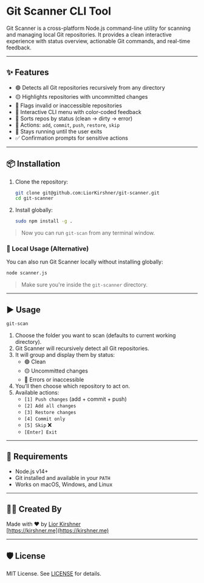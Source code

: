 # Git Scanner CLI Tool

Git Scanner is a cross-platform Node.js command-line utility for scanning and managing local Git repositories. It provides a clean interactive experience with status overview, actionable Git commands, and real-time feedback.

---

## ✨ Features

- 🟢 Detects all Git repositories recursively from any directory
- 🟡 Highlights repositories with uncommitted changes
- 🔴 Flags invalid or inaccessible repositories
- 🧭 Interactive CLI menu with color-coded feedback
- 🧹 Sorts repos by status (clean → dirty → error)
- 🔄 Actions: `add`, `commit`, `push`, `restore`, `skip`
- 🔁 Stays running until the user exits
- ✅ Confirmation prompts for sensitive actions

---

## 📦 Installation

1. Clone the repository:

   ```bash
   git clone git@github.com:LiorKirshner/git-scanner.git
   cd git-scanner
   ```

2. Install globally:
   ```bash
   sudo npm install -g .
   ```

> Now you can run `git-scan` from any terminal window.

### 🔧 Local Usage (Alternative)

You can also run Git Scanner locally without installing globally:

```bash
node scanner.js
```

> Make sure you're inside the `git-scanner` directory.

---

## ▶️ Usage

```bash
git-scan
```

1. Choose the folder you want to scan (defaults to current working directory).
2. Git Scanner will recursively detect all Git repositories.
3. It will group and display them by status:
   - 🟢 Clean
   - 🟡 Uncommitted changes
   - 🔴 Errors or inaccessible
4. You’ll then choose which repository to act on.
5. Available actions:
   - `[1] Push changes` (add + commit + push)
   - `[2] Add all changes`
   - `[3] Restore changes`
   - `[4] Commit only`
   - `[5] Skip` ❌
   - `[Enter] Exit`

---

## 🧠 Requirements

- Node.js v14+
- Git installed and available in your `PATH`
- Works on macOS, Windows, and Linux

---

## 👨‍💻 Created By

Made with ❤️ by [Lior Kirshner](https://kirshner.me)  
[https://kirshner.me](https://kirshner.me)

---

## 🛡️ License

MIT License. See [LICENSE](LICENSE) for details.
